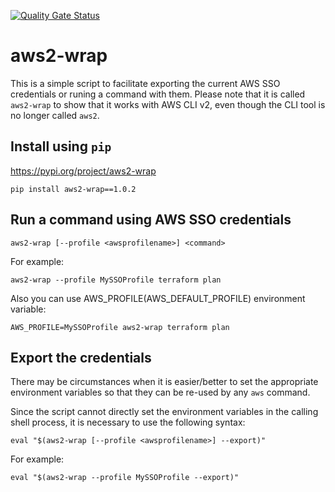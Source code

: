 [![Quality Gate Status](https://sonarcloud.io/api/project_badges/measure?project=linaro-its_aws2-wrap&metric=alert_status)](https://sonarcloud.io/dashboard?id=linaro-its_aws2-wrap)

# aws2-wrap
This is a simple script to facilitate exporting the current AWS SSO credentials or runing a command with them. Please note that it is called `aws2-wrap` to show that it works with AWS CLI v2, even though the CLI tool is no longer called `aws2`.

## Install using `pip`

https://pypi.org/project/aws2-wrap

`pip install aws2-wrap==1.0.2`

## Run a command using AWS SSO credentials

`aws2-wrap [--profile <awsprofilename>] <command>`

For example:

`aws2-wrap --profile MySSOProfile terraform plan`

Also you can use AWS_PROFILE(AWS_DEFAULT_PROFILE) environment variable:

`AWS_PROFILE=MySSOProfile aws2-wrap terraform plan`

## Export the credentials

There may be circumstances when it is easier/better to set the appropriate environment variables so that they can be re-used by any `aws` command.

Since the script cannot directly set the environment variables in the calling shell process, it is necessary to use the following syntax:

`eval "$(aws2-wrap [--profile <awsprofilename>] --export)"`

For example:

`eval "$(aws2-wrap --profile MySSOProfile --export)"`
